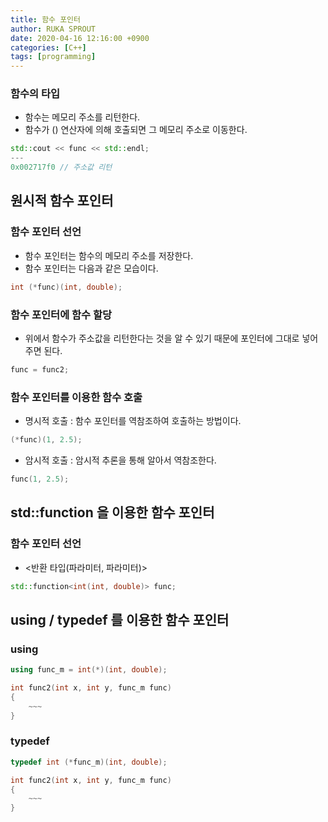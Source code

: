 ```yaml
---
title: 함수 포인터
author: RUKA SPROUT
date: 2020-04-16 12:16:00 +0900
categories: [C++]
tags: [programming]
---
```

### 함수의 타입

- 함수는 메모리 주소를 리턴한다.
- 함수가 () 연산자에 의해 호출되면 그 메모리 주소로 이동한다.

```cpp
std::cout << func << std::endl;
---
0x002717f0 // 주소값 리턴
```

## 원시적 함수 포인터

### 함수 포인터 선언

- 함수 포인터는 함수의 메모리 주소를 저장한다.
- 함수 포인터는 다음과 같은 모습이다.

```cpp
int (*func)(int, double);
```

### 함수 포인터에 함수 할당

- 위에서 함수가 주소값을 리턴한다는 것을 알 수 있기 때문에 포인터에 그대로 넣어주면 된다.

```cpp
func = func2;
```

### 함수 포인터를 이용한 함수 호출

- 명시적 호출 : 함수 포인터를 역참조하여 호출하는 방법이다.

```cpp
(*func)(1, 2.5);
```

- 암시적 호출 : 암시적 추론을 통해 알아서 역참조한다.

```cpp
func(1, 2.5);
```

## std::function 을 이용한 함수 포인터

### 함수 포인터 선언

- <반환 타입(파라미터, 파라미터)>

```cpp
std::function<int(int, double)> func;
```

## using / typedef 를 이용한 함수 포인터

### using

```cpp
using func_m = int(*)(int, double);

int func2(int x, int y, func_m func)
{
    ~~~
}
```

### typedef

```cpp
typedef int (*func_m)(int, double);

int func2(int x, int y, func_m func)
{
    ~~~
}
```
